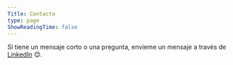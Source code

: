 ```yaml
---
Title: Contacto
type: page
ShowReadingTime: false
---
```


Si tiene un mensaje corto o una pregunta, envíeme un mensaje a través de [LinkedIn](https://www.linkedin.com/in/jesusfj710/) 😊.
